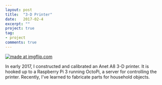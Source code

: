 ```yaml
---
layout: post
title:  "3-D Printer"
date:   2017-02-4
excerpt: ""
project: true
tag:
- project
comments: true
---
```


<a href="https://imgflip.com/gif/1izrgo"><img src="https://i.imgflip.com/1izrgo.gif" title="made at imgflip.com"/></a>

In early 2017, I constructed and calibrated an Anet A8 3-D printer.  It is hooked up to a Raspberry Pi 3 running OctoPi, a server for controlling the printer.  Recently, I've learned to fabricate parts for household objects.